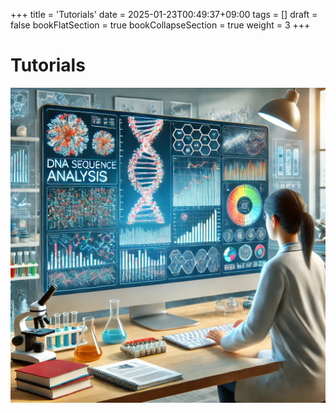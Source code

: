 +++
title = 'Tutorials'
date = 2025-01-23T00:49:37+09:00
tags = []
draft = false
bookFlatSection = true
bookCollapseSection = true
weight = 3
+++

# Tutorials
![Bioinformatics Tutorial](bioinfo_tutorial.webp)
